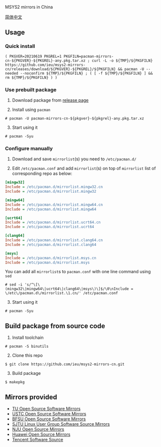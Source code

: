 MSYS2 mirrors in China

[简体中文](./README.md)

## Usage

### Quick install

```shell
( PKGVER=20210619 PKGREL=1 PKGFILN=pacman-mirrors-cn-${PKGVER}-${PKGREL}-any.pkg.tar.xz ; curl -L -o ${TMP}/${PKGFILN} https://github.com/ieu/msys2-mirrors-cn/releases/download/${PKGVER}-${PKGREL}/${PKGFILN} && pacman -U --needed --noconfirm ${TMP}/${PKGFILN} ; ( [ -f ${TMP}/${PKGFILN} ] && rm ${TMP}/${PKGFILN} ) )
```

### Use prebuilt package

1. Download package from [release page](https://github.com/ieu/msys2-mirrors-cn/releases)

2. Install using `pacman`

```shell
# pacman -U pacman-mirrors-cn-${pkgver}-${pkgrel}-any.pkg.tar.xz
```

3. Start using it

```shell
# pacman -Syu
```

### Configure manually

1. Download and save `mirrorlist`(s) you need to `/etc/pacman.d/`

2. Edit `/etc/pacman.conf` and add `mirrorlist`(s) on top of `mirrorlist` list of corresponding repo as below:

```ini
[mingw32]
Include = /etc/pacman.d/mirrorlist.mingw32.cn
Include = /etc/pacman.d/mirrorlist.mingw32

[mingw64]
Include = /etc/pacman.d/mirrorlist.mingw64.cn
Include = /etc/pacman.d/mirrorlist.mingw64

[ucrt64]
Include = /etc/pacman.d/mirrorlist.ucrt64.cn
Include = /etc/pacman.d/mirrorlist.ucrt64

[clang64]
Include = /etc/pacman.d/mirrorlist.clang64.cn
Include = /etc/pacman.d/mirrorlist.clang64

[msys]
Include = /etc/pacman.d/mirrorlist.msys.cn
Include = /etc/pacman.d/mirrorlist.msys
```

You can add all `mirrorlist`s to `pacman.conf` with one line command using `sed`

```shell
# sed -i 's/^\[\(mingw32\|mingw64\|ucrt64\|clang64\|msys\)\]$/\0\nInclude = \/etc\/pacman.d\/mirrorlist.\1.cn/' /etc/pacman.conf
```

3. Start using it

```shell
# pacman -Syu
```

## Build package from source code

1. Install toolchain

```shell
# pacman -S binutils
```

2. Clone this repo

```shell
$ git clone https://github.com/ieu/msys2-mirrors-cn.git
```

3. Build package

```shell
$ makepkg
```

## Mirrors provided

* [TU Open Source Software Mirrors](https://mirrors.tuna.tsinghua.edu.cn/)
* [USTC Open Source Software Mirrors](https://mirrors.ustc.edu.cn/)
* [BFSU Open Source Software Mirrors](https://mirrors.bfsu.edu.cn/)
* [SJTU Linux User Group Software Source Mirrors](https://mirrors.sjtug.sjtu.edu.cn/)
* [NJU Open Source Mirrors](https://mirrors.nju.edu.cn/)
* [Huawei Open Source Mirrors](https://mirrors.huaweicloud.com/)
* [Tencent Software Source](https://mirrors.cloud.tencent.com/)
